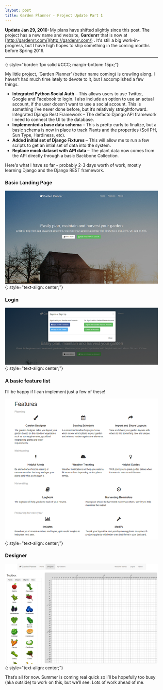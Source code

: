 ```yaml
---
layout: post
title: Garden Planner - Project Update Part 1
---
```


**Update Jan 29, 2016:** My plans have shifted slightly since this post. The project has a new name and website, **Gardenrr** that is now at [http://gardenrr.com/](http://gardenrr.com/) . It's still a big work-in-progress, but I have high hopes to ship something in the coming months before Spring 2016.

***
{: style="border: 1px solid #CCC; margin-bottom: 15px;"}

My little project, ‘Garden Planner’ (better name coming) is crawling along. I haven’t had much time lately to devote to it, but I accomplished a few things.

* **Integrated Python Social Auth** – This allows users to use Twitter, Google and Facebook to login. I also include an option to use an actual account, if the user doesn’t want to use a social account. This is something I’ve never done before, but it’s relatively straightforward.
Integrated Django Rest Framework – The defacto Django API framework I need to connect the UI to the database.
* **Implemented a base data schema** – This is pretty early to finalize, but a basic schema is now in place to track Plants and the properties (Soil PH, Sun Type, Hardiness, etc).
* **Added initial set of Django Fixtures** – This will allow me to run a few scripts to get an intial set of data into the system.
* **Replace mock dataset with API data** – The plant data now comes from the API directly through a basic Backbone Collection.

Here's what I have so far - probably 2-3 days worth of work, mostly learning Django and the Django REST framework.

### Basic Landing Page

![The Parts](/images/posts/garden-planner-project-update-1/Screenshot-from-2015-05-14-202324.png)
{: style="text-align: center;"}

### Login

![The Parts](/images/posts/garden-planner-project-update-1/Screenshot-from-2015-05-14-202331.png)
{: style="text-align: center;"}

### A basic feature list

I’ll be happy if I can implement just a few of these!

![The Parts](/images/posts/garden-planner-project-update-1/Screenshot-from-2015-05-14-202501.png)
{: style="text-align: center;"}

### Designer

![The Parts](/images/posts/garden-planner-project-update-1/Screenshot-from-2015-05-14-201321.png)
{: style="text-align: center;"}

That’s all for now. Summer is coming real quick so I’ll be hopefully too busy (aka outside) to work on this, but we’ll see. Lots of work ahead of me.
